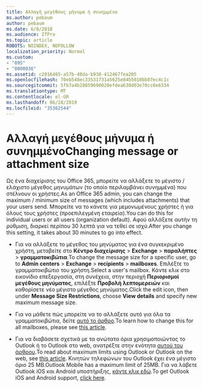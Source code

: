 ```yaml
---
title: Αλλαγή μεγέθους μήνυμα ή συνημμένο
ms.author: pebaum
author: pebaum
ms.date: 6/8/2018
ms.audience: ITPro
ms.topic: article
ROBOTS: NOINDEX, NOFOLLOW
localization_priority: Normal
ms.custom:
- "895"
- "8000036"
ms.assetid: c2016465-a57b-40da-b938-412467fea205
ms.openlocfilehash: 70eb548ec33531731a5625e84b5010bb07ec4c1c
ms.sourcegitcommit: 5fb7a4b28859690020efdea630d03e70cc0e6334
ms.translationtype: MT
ms.contentlocale: el-GR
ms.lasthandoff: 06/28/2019
ms.locfileid: "35362544"
---
```

# <a name="changing-message-or-attachment-size"></a><span data-ttu-id="f79fb-102">Αλλαγή μεγέθους μήνυμα ή συνημμένο</span><span class="sxs-lookup"><span data-stu-id="f79fb-102">Changing message or attachment size</span></span>

<span data-ttu-id="f79fb-103">Ως ένα διαχείρισης του Office 365, μπορείτε να αλλάξετε το μέγιστο / ελάχιστο μέγεθος μηνυμάτων (το οποίο περιλαμβάνει συνημμένα) που στέλνουν οι χρήστες.</span><span class="sxs-lookup"><span data-stu-id="f79fb-103">As an Office 365 admin, you can change the maximum / minimum size of messages (which includes attachments) that your users send.</span></span> <span data-ttu-id="f79fb-104">Μπορείτε να το κάνετε για μεμονωμένους χρήστες ή για όλους τους χρήστες (προεπιλεγμένη εταιρεία).</span><span class="sxs-lookup"><span data-stu-id="f79fb-104">You can do this for individual users or all users (organization default).</span></span> <span data-ttu-id="f79fb-105">Αφού αλλάξετε αυτήν τη ρύθμιση, διαρκεί περίπου 30 λεπτά για να τεθεί σε ισχύ.</span><span class="sxs-lookup"><span data-stu-id="f79fb-105">After you change this setting, it takes about 30 minutes to go into effect.</span></span>
  
- <span data-ttu-id="f79fb-106">Για να αλλάξετε το μέγεθος του μηνύματος για ένα συγκεκριμένο χρήστη, μεταβείτε στο **Κέντρο διαχείρισης** \> **Exchange** \> **παραλήπτες** \> **γραμματοκιβώτια**.</span><span class="sxs-lookup"><span data-stu-id="f79fb-106">To change the message size for a specific user, go to **Admin centers** \> **Exchange** \> **recipients** \> **mailboxes**.</span></span> <span data-ttu-id="f79fb-107">Επιλέξτε το γραμματοκιβώτιο του χρήστη.</span><span class="sxs-lookup"><span data-stu-id="f79fb-107">Select a user's mailbox.</span></span> <span data-ttu-id="f79fb-108">Κάντε κλικ στο εικονίδιο επεξεργασία, στη συνέχεια, στην περιοχή **Περιορισμοί μεγέθους μηνύματος**, επιλέξτε **Προβολή λεπτομερειών** και καθορίσετε νέο μέγιστο μέγεθος μηνύματος.</span><span class="sxs-lookup"><span data-stu-id="f79fb-108">Click the edit icon, then under **Message Size Restrictions**, choose **View details** and specify new maximum message size.</span></span>

- <span data-ttu-id="f79fb-109">Για να μάθετε πώς μπορείτε να το αλλάξετε αυτό για όλα τα γραμματοκιβώτια, δείτε [αυτό το άρθρο](https://www.microsoft.com/microsoft-365/blog/2015/04/15/office-365-now-supports-larger-email-messages-up-to-150-mb/).</span><span class="sxs-lookup"><span data-stu-id="f79fb-109">To learn how to change this for all mailboxes, please see [this article](https://www.microsoft.com/microsoft-365/blog/2015/04/15/office-365-now-supports-larger-email-messages-up-to-150-mb/).</span></span>

- <span data-ttu-id="f79fb-110">Για να διαβάσετε σχετικά με τα ανώτατα όρια χρησιμοποιώντας το Outlook ή το Outlook στο web, ανατρέξτε στην ενότητα [αυτού του άρθρου](https://technet.microsoft.com/library/exchange-online-limits.aspx#MessageLimits).</span><span class="sxs-lookup"><span data-stu-id="f79fb-110">To read about maximum limits using Outlook or Outlook on the web, see [this article](https://technet.microsoft.com/library/exchange-online-limits.aspx#MessageLimits).</span></span> <span data-ttu-id="f79fb-111">Κινητών τηλεφώνων του Outlook έχει ένα μέγιστο όριο 25 MB.</span><span class="sxs-lookup"><span data-stu-id="f79fb-111">Outlook Mobile has a maximum limit of 25MB.</span></span> <span data-ttu-id="f79fb-112">Για να λάβετε Outlook iOS και Android υποστήριξης, [κάντε κλικ εδώ](https://support.office.com/article/Get-in-app-help-for-Outlook-for-iOS-and-Android-218a22d1-9fa5-4889-b689-de1c63493243).</span><span class="sxs-lookup"><span data-stu-id="f79fb-112">To get Outlook iOS and Android support, [click here](https://support.office.com/article/Get-in-app-help-for-Outlook-for-iOS-and-Android-218a22d1-9fa5-4889-b689-de1c63493243).</span></span>
